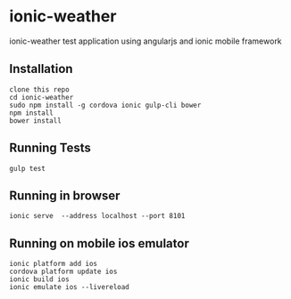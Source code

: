 # ionic-weather
ionic-weather test application using angularjs and ionic mobile framework

## Installation

    clone this repo
    cd ionic-weather
    sudo npm install -g cordova ionic gulp-cli bower
    npm install
    bower install
  
## Running Tests

    gulp test


## Running in browser

    ionic serve  --address localhost --port 8101

## Running on mobile ios emulator

    ionic platform add ios
    cordova platform update ios
    ionic build ios
    ionic emulate ios --livereload
